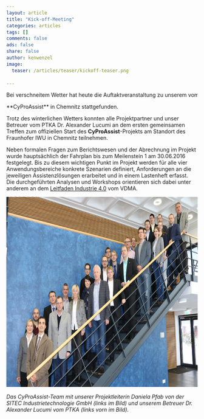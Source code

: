 ```yaml
---
layout: article
title: "Kick-off-Meeting"
categories: articles
tags: []
comments: false
ads: false
share: false
author: kenwenzel
image:
  teaser: /articles/teaser/kickoff-teaser.png

---
```

<pre style="font-size: inherit; font-family: inherit;">
Bei verschneitem Wetter hat heute die Auftaktveranstaltung zu unserem vom BMBF geförderten Forschungsprojekt</pre> **CyProAssist** in Chemnitz stattgefunden.


Trotz des winterlichen Wetters konnten alle Projektpartner und unser Betreuer vom PTKA Dr. Alexander Lucumi
an dem ersten gemeinsamen Treffen zum offiziellen Start des **CyProAssist**-Projekts am Standort des Fraunhofer IWU
in Chemnitz teilnehmen.

Neben formalen Fragen zum Berichtswesen und der Abrechnung im Projekt wurde hauptsächlich der Fahrplan bis zum Meilenstein 1 am 30.06.2016 festgelegt. Bis zu diesem wichtigen Punkt im Projekt werden für alle vier Anwendungsbereiche konkrete Szenarien definiert, Anforderungen an die jeweiligen Assistenzlösungen erarbeitet und in einem Lastenheft erfasst. Die durchgeführten Analysen und Workshops orientieren sich dabei unter anderem an dem [Leitfaden Industrie 4.0](http://industrie40.vdma.org/article/-/articleview/8567185) vom VDMA.

<img style="height: 500px" src="/images/articles/cyproassist_kickoff.jpg" alt="">

*Das CyProAssist-Team mit unserer Projektleiterin Daniela Pfab von der SITEC Industrietechnologie GmbH (links im Bild) und unserem Betreuer Dr. Alexander Lucumi vom PTKA (links vorn im Bild).*
